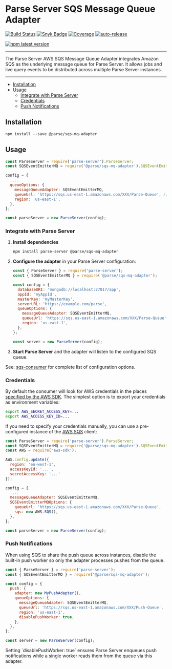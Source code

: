 # Parse Server SQS Message Queue Adapter <!-- omit in toc -->

[![Build Status](https://github.com/parse-community/parse-server-sqs-mq-adapter/workflows/ci/badge.svg?branch=main)](https://github.com/parse-community/parse-server-sqs-mq-adapter/actions?query=workflow%3Aci+branch%3Amain)
[![Snyk Badge](https://snyk.io/test/github/parse-community/parse-server-sqs-mq-adapter/badge.svg)](https://snyk.io/test/github/parse-community/parse-server-sqs-mq-adapter)
[![Coverage](https://img.shields.io/codecov/c/github/parse-community/parse-server-sqs-mq-adapter/main.svg)](https://codecov.io/github/parse-community/parse-server-sqs-mq-adapter?branch=main)
[![auto-release](https://img.shields.io/badge/%F0%9F%9A%80-auto--release-9e34eb.svg)](https://github.com/parse-community/parse-server-sqs-mq-adapter/releases)

[![npm latest version](https://img.shields.io/npm/v/@parse/gcs-files-adapter.svg)](https://www.npmjs.com/package/@parse/sqs-mq-adapter)

---

The Parse Server AWS SQS Message Queue Adapter integrates Amazon SQS as the underlying message queue for Parse Server. It allows jobs and live query events to be distributed across multiple Parse Server instances.

---

- [Installation](#installation)
- [Usage](#usage)
  - [Integrate with Parse Server](#integrate-with-parse-server)
  - [Credentials](#credentials)
  - [Push Notifications](#push-notifications)
## Installation

`npm install --save @parse/sqs-mq-adapter`

## Usage

```js
const ParseServer = require('parse-server').ParseServer;
const SQSEventEmitterMQ = require('@parse/sqs-mq-adapter').SQSEventEmitterMQ;

config = {
  ....
  queueOptions: {
    messageQueueAdapter: SQSEventEmitterMQ,
    queueUrl: 'https://sqs.us-east-1.amazonaws.com/XXX/Parse-Queue', // required
    region: 'us-east-1',
  },
};

const parseServer = new ParseServer(config);
```


### Integrate with Parse Server

1. **Install dependencies**

   ```bash
   npm install parse-server @parse/sqs-mq-adapter
   ```

2. **Configure the adapter** in your Parse Server configuration:

   ```js
   const { ParseServer } = require('parse-server');
   const { SQSEventEmitterMQ } = require('@parse/sqs-mq-adapter');

   const config = {
     databaseURI: 'mongodb://localhost:27017/app',
     appId: 'myAppId',
     masterKey: 'myMasterKey',
     serverURL: 'https://example.com/parse',
     queueOptions: {
       messageQueueAdapter: SQSEventEmitterMQ,
       queueUrl: 'https://sqs.us-east-1.amazonaws.com/XXX/Parse-Queue',
       region: 'us-east-1',
     },
   };

   const server = new ParseServer(config);
   ```

3. **Start Parse Server** and the adapter will listen to the configured SQS queue.

See: [sqs-consumer](https://www.npmjs.com/package/sqs-consumer#options) for complete list of configuration options.

### Credentials

By default the consumer will look for AWS credentials in the places [specified by the AWS SDK](http://docs.aws.amazon.com/AWSJavaScriptSDK/guide/node-configuring.html#Setting_AWS_Credentials). The simplest option is to export your credentials as environment variables:

```bash
export AWS_SECRET_ACCESS_KEY=...
export AWS_ACCESS_KEY_ID=...
```

If you need to specify your credentials manually, you can use a pre-configured instance of the [AWS SQS](http://docs.aws.amazon.com/AWSJavaScriptSDK/latest/AWS/SQS.html) client:


```js
const ParseServer = require('parse-server').ParseServer;
const SQSEventEmitterMQ = require('@parse/sqs-mq-adapter').SQSEventEmitterMQ;
const AWS = require('aws-sdk');

AWS.config.update({
  region: 'eu-west-1',
  accessKeyId: '...',
  secretAccessKey: '...'
});

config = {
  ....
  messageQueueAdapter: SQSEventEmitterMQ,
  SQSEventEmitterMQOptions: {
    queueUrl: 'https://sqs.us-east-1.amazonaws.com/XXX/Parse-Queue',
    sqs: new AWS.SQS(),
  },
};

const parseServer = new ParseServer(config);
```

### Push Notifications

When using SQS to share the push queue across instances, disable the built-in push worker so only the adapter processes pushes from the queue.

```js
const { ParseServer } = require('parse-server');
const { SQSEventEmitterMQ } = require('@parse/sqs-mq-adapter');

const config = {
  push: {
    adapter: new MyPushAdapter(),
    queueOptions: {
      messageQueueAdapter: SQSEventEmitterMQ,
      queueUrl: 'https://sqs.us-east-1.amazonaws.com/XXX/Push-Queue',
      region: 'us-east-1',
      disablePushWorker: true,
    },
  },
};

const server = new ParseServer(config);
```

Setting \`disablePushWorker: true\` ensures Parse Server enqueues push notifications while a single worker reads them from the queue via this adapter.
